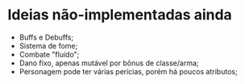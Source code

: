 # Ideias não-implementadas ainda

- Buffs e Debuffs;
- Sistema de fome;
- Combate "fluído";
- Dano fixo, apenas mutável por bônus de classe/arma;
- Personagem pode ter várias perícias, porém há poucos atributos;
